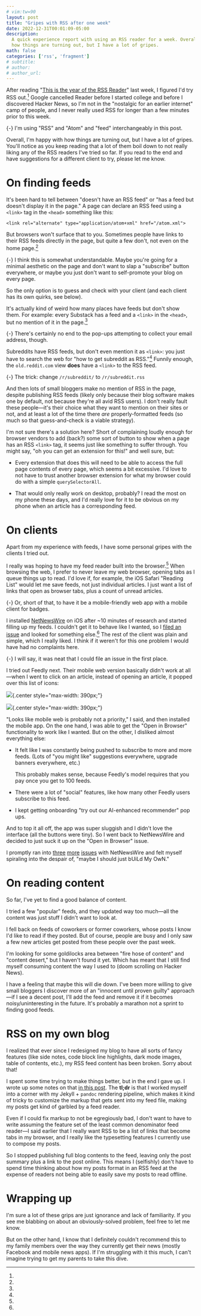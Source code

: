 ```yaml
---
# vim:tw=90
layout: post
title: "Gripes with RSS after one week"
date: 2022-12-31T00:01:09-05:00
description:
  A quick experience report with using an RSS reader for a week. Overall, I'm happy with
  how things are turning out, but I have a lot of gripes.
math: false
categories: ['rss', 'fragment']
# subtitle:
# author:
# author_url:
---
```


After reading "[This is the year of the RSS Reader]" last week, I figured I'd try RSS
out.[^rss] Google cancelled Reader before I started college and before I discovered Hacker
News, so I'm not in the "nostalgic for an earlier internet" camp of people, and I never
really used RSS for longer than a few minutes prior to this week.

[^rss]:
  {-} I'm using "RSS" and "Atom" and "feed" interchangeably in this post.

[This is the year of the RSS Reader]: https://www.niemanlab.org/2022/12/this-is-the-year-of-the-rss-reader-really/

<!-- more -->

Overall, I'm happy with how things are turning out, but I have a lot of gripes. You'll
notice as you keep reading that a lot of them boil down to not really liking any of the
RSS readers I've tried so far. If you read to the end and have suggestions for a different
client to try, please let me know.

# On finding feeds

It's been hard to tell between "doesn't have an RSS feed" or "has a feed but doesn't
display it in the page." A page can declare an RSS feed using a `<link>` tag in the
`<head>` something like this:

```{.html}
<link rel="alternate" type="application/atom+xml" href="/atom.xml">
```

But browsers won't surface that to you. Sometimes people have links to their RSS feeds
directly in the page, but quite a few don't, not even on the home page.[^understand]

[^understand]:
  {-} I think this is somewhat understandable. Maybe you're going for a minimal aesthetic
  on the page and don't want to slap a "subscribe" button everywhere, or maybe you just
  don't want to self-promote your blog on every page.

So the only option is to guess and check with your client (and each client has its own
quirks, see below).

It's actually kind of weird how many places have feeds but don't show them. For
example: every Substack has a feed and a `<link>` in the `<head>`, but no mention of it in
the page.[^substack]

[^substack]:
  {-} There's certainly no end to the pop-ups attempting to collect your email address,
  though.

Subreddits have RSS feeds, but don't even mention it as `<link>`: you just have to search
the web for "how to get subreddit as RSS."[^reddit] Funnily enough, the `old.reddit.com`
view **does** have a `<link>` to the RSS feed.

[^reddit]:
  {-} The trick: change `/r/subreddit/` to `/r/subreddit.rss`

And then lots of small bloggers make no mention of RSS in the page, despite publishing RSS
feeds (likely only because their blog software makes one by default, not because they're
all avid RSS users). I don't really fault these people—it's their choice what they want to
mention on their sites or not, and at least a lot of the time there _are_
properly-formatted feeds (so much so that guess-and-check is a viable strategy).

I'm not sure there's a solution here? Short of complaining loudly enough for browser
vendors to add (back?) some sort of button to show when a page has an RSS `<link>` tag, it
seems just like something to suffer through. You might say, "oh you can get an extension
for this!" and well sure, but:

- Every extension that does this will need to be able to access the full page contents of
  every page, which seems a bit excessive. I'd love to not have to trust another browser
  extension for what my browser could do with a simple `querySelectorAll`.

- That would only really work on desktop, probably? I read the most on my phone these
  days, and I'd really love for it to be obvious on my phone when an article has a
  corresponding feed.

# On clients

Apart from my experience with feeds, I have some personal gripes with the clients I tried
out.

I really was hoping to have my feed reader built into the browser.[^app] When browsing the
web, I prefer to never leave my web browser, opening tabs as I queue things up to read.
I'd love if, for example, the iOS Safari "Reading List" would let me save feeds, not just
individual articles. I just want a list of links that open as browser tabs, plus a count
of unread articles.

[^app]:
  {-} Or, short of that, to have it be a mobile-friendly web app with a mobile client for
  badges.

I installed [NetNewsWire] on iOS after ~10 minutes of research and started filling up my
feeds. I couldn't get it to behave like I wanted, so I [filed an issue] and looked for
something else.[^oss] The rest of the client was plain and simple, which I really liked. I
think if it weren't for this one problem I would have had no complaints here.

[^oss]:
  {-} I will say, it was neat that I could file an issue in the first place.

[NetNewsWire]: https://netnewswire.com/
[filed an issue]: https://github.com/Ranchero-Software/NetNewsWire/issues/3791

I tried out Feedly next. Their mobile web version basically didn't work at all—when I went
to click on an article, instead of opening an article, it popped over this list of icons:

![](/assets/img/light/feedly-mobile-web.png){.center style="max-width: 390px;"}

![](/assets/img/dark/feedly-mobile-web.png){.center style="max-width: 390px;"}

"Looks like mobile web is probably not a priority," I said, and then installed the mobile
app. On the one hand, I was able to get the "Open in Browser" functionality to work like I
wanted. But on the other, I disliked almost everything else:

- It felt like I was constantly being pushed to subscribe to more and more feeds. (Lots of
  "you might like" suggestions everywhere, upgrade banners everywhere, etc.)

  This probably makes sense, because Feedly's model requires that you pay once you get to
  100 feeds.

- There were a lot of "social" features, like how many other Feedly users subscribe to
  this feed.

- I kept getting onboarding "try out our AI-enhanced recommender" pop ups.

And to top it all off, the app was super sluggish and I didn't love the interface (all the
buttons were tiny). So I went back to NetNewsWire and decided to just suck it up on the
"Open in Browser" issue.

I promptly ran into [three](https://github.com/Ranchero-Software/NetNewsWire/issues/3049)
[more](https://github.com/Ranchero-Software/NetNewsWire/issues/3797)
[issues](https://github.com/Ranchero-Software/NetNewsWire/issues/3662) with NetNewsWire
and felt myself spiraling into the despair of, "maybe I should just bUiLd My OwN."

# On reading content

So far, I've yet to find a good balance of content.

I tried a few "popular" feeds, and they updated way too much—all the content was just
stuff I didn't want to look at.

I fell back on feeds of coworkers or former coworkers, whose posts I know I'd like to read
if they posted. But of course, people are busy and I only saw a few new articles get
posted from these people over the past week.

I'm looking for some goldilocks area between "fire hose of content" and "content desert,"
but I haven't found it yet. Which has meant that I still find myself consuming content the
way I used to (doom scrolling on Hacker News).

I have a feeling that maybe this will die down. I've been more willing to give small
bloggers I discover more of an "innocent until proven guilty" approach—if I see a decent
post, I'll add the feed and remove it if it becomes noisy/uninteresting in the future.
It's probably a marathon not a sprint to finding good feeds.

# RSS on my own blog

I realized that ever since I redesigned my blog to have all sorts of fancy features (like
side notes, code block line highlights, dark mode images, table of contents, etc.), my RSS
feed content has been broken. Sorry about that!

I spent some time trying to make things better, but in the end I gave up. I wrote up some
notes on that [in this post](/rss-excerpt-only/). The **tl;dr** is that I worked myself
into a corner with my Jekyll + `pandoc` rendering pipeline, which makes it kind of tricky
to customize the markup that gets sent into my feed file, making my posts get kind of
garbled by a feed reader.

Even if I could fix markup to not be egregiously bad, I don't want to have to write
assuming the feature set of the least common denominator feed reader—I said earlier that I
really want RSS to be a list of links that become tabs in my browser, and I really like
the typesetting features I currently use to compose my posts.

So I stopped publishing full blog contents to the feed, leaving only the post summary plus
a link to the post online. This means I (selfishly) don't have to spend time thinking
about how my posts format in an RSS feed at the expense of readers not being able to
easily save my posts to read offline.

# Wrapping up

I'm sure a lot of these grips are just ignorance and lack of familiarity. If you see me
blabbing on about an obviously-solved problem, feel free to let me know.

But on the other hand, I know that I definitely couldn't recommend this to my family
members over the way they currently get their news (mostly Facebook and mobile news apps).
If I'm struggling with it this much, I can't imagine trying to get my parents to take this
dive.
